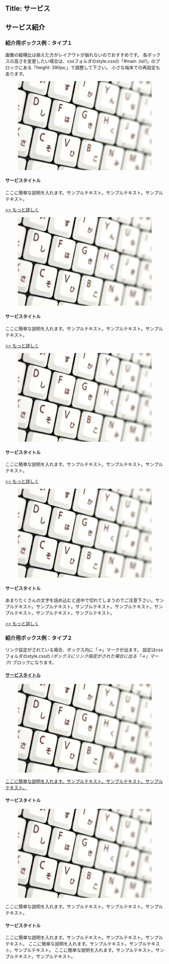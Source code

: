 ﻿Title: サービス
---
## サービス紹介

### 紹介用ボックス例：タイプ１


画像の縦横比は揃えた方がレイアウトが崩れないのでおすすめです。
各ボックスの高さを変更したい場合は、cssフォルダのstyle.cssの「#main .list1」のブロックにある「height: 390px;」で調整して下さい。
小さな端末での再設定もあります。


<div class="list1">
<figure><img src="images/sample1.jpg" alt=""></figure>
<h4>サービスタイトル</h4>
<p>ここに簡単な説明を入れます。サンプルテキスト。サンプルテキスト。サンプルテキスト。</p>
<p class="more"><a href="item.html">&gt;&gt; もっと詳しく</a></p>
</div>

<div class="list1">
<figure><img src="images/sample1.jpg" alt=""></figure>
<h4>サービスタイトル</h4>
<p>ここに簡単な説明を入れます。サンプルテキスト。サンプルテキスト。サンプルテキスト。</p>
<p class="more"><a href="item.html">&gt;&gt; もっと詳しく</a></p>
</div>

<div class="list1">
<figure><img src="images/sample1.jpg" alt=""></figure>
<h4>サービスタイトル</h4>
<p>ここに簡単な説明を入れます。サンプルテキスト。サンプルテキスト。サンプルテキスト。</p>
<p class="more"><a href="item.html">&gt;&gt; もっと詳しく</a></p>
</div>

<div class="list1">
<figure><img src="images/sample1.jpg" alt=""></figure>
<h4>サービスタイトル</h4>
<p>あまりたくさんの文字を詰め込むと途中で切れてしまうのでご注意下さい。サンプルテキスト。サンプルテキスト。サンプルテキスト。サンプルテキスト。サンプルテキスト。サンプルテキスト。サンプルテキスト。</p>
<p class="more"><a href="item.html">&gt;&gt; もっと詳しく</a></p>
</div>

### 紹介用ボックス例：タイプ２

リンク設定がされている場合、ボックス内に「→」マークが出ます。
設定はcssフォルダのstyle.cssの
/*ボックスにリンク指定がされた場合に出る「→」マーク*/
ブロックになります。

<div class="list2">
<a href="item.html">
<h4>サービスタイトル</h4>
<figure><img src="images/sample1.jpg" alt=""></figure>
<p>ここに簡単な説明を入れます。サンプルテキスト。サンプルテキスト。サンプルテキスト。</p>
</a>
</div>

<div class="list2">
<h4>サービスタイトル</h4>
<figure><img src="images/sample1.jpg" alt=""></figure>
<p>ここに簡単な説明を入れます。サンプルテキスト。サンプルテキスト。サンプルテキスト。</p>
</div>

<div class="list2">
<h4>サービスタイトル</h4>
<p>ここに簡単な説明を入れます。サンプルテキスト。サンプルテキスト。サンプルテキスト。
ここに簡単な説明を入れます。サンプルテキスト。サンプルテキスト。サンプルテキスト。
ここに簡単な説明を入れます。サンプルテキスト。サンプルテキスト。サンプルテキスト。</p>
</div>
